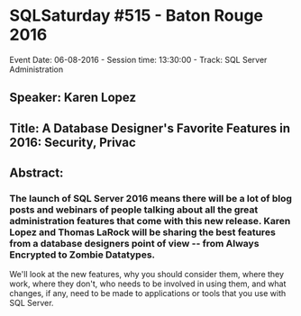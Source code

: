 # SQLSaturday #515 - Baton Rouge 2016
Event Date: 06-08-2016 - Session time: 13:30:00 - Track: SQL Server Administration
## Speaker: Karen Lopez
## Title: A Database Designer's Favorite Features in 2016: Security, Privac
## Abstract:
### The launch of SQL Server 2016 means there will be a lot of blog posts and webinars of people talking about all the great administration features that come with this new release.  Karen Lopez and Thomas LaRock will be sharing the best features from a database designers point of view -- from Always Encrypted to Zombie Datatypes.  

We'll look at the new features, why you should consider them, where they work, where they don't, who needs to be involved in using them, and what changes, if any, need to be made to applications or tools that you use with SQL Server.
